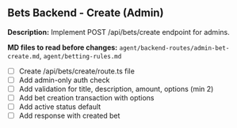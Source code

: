 ## Bets Backend - Create (Admin)

**Description:** Implement POST /api/bets/create endpoint for admins.

**MD files to read before changes:** `agent/backend-routes/admin-bet-create.md`, `agent/betting-rules.md`

- [ ] Create /api/bets/create/route.ts file
- [ ] Add admin-only auth check
- [ ] Add validation for title, description, amount, options (min 2)
- [ ] Add bet creation transaction with options
- [ ] Add active status default
- [ ] Add response with created bet
